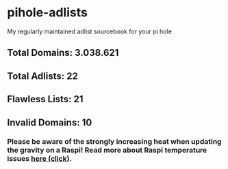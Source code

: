 # pihole-adlists
My regularly maintained adlist sourcebook for your pi hole

## Total Domains: 3.038.621

## Total Adlists: 22

## Flawless Lists: 21

## Invalid Domains: 10

### Please be aware of the strongly increasing heat when updating the gravity on a Raspi! Read more about Raspi temperature issues [here (click)](https://community.element14.com/products/raspberry-pi/b/blog/posts/how-hot-is-too-hot-for-raspberry-pi).
